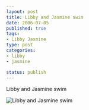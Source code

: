 ```yaml
--- 
layout: post
title: Libby and Jasmine swim
date: 2006-07-05
published: true
tags: 
- Libby Jasmine
type: post
categories:
- libby
- jasmine

status: publish
---
```

Libby and Jasmine swim

![Libby and Jasmine swim](http://media.eick.us/2010/08/IMG_2514.jpg)
